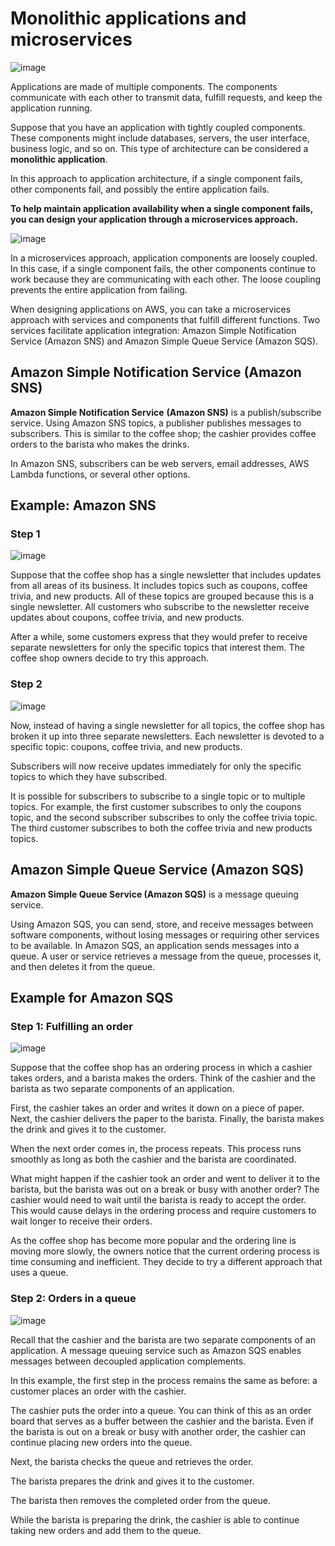 # Monolithic applications and microservices

![image](https://user-images.githubusercontent.com/42696800/137146756-ae7e8a1c-5c61-4308-8741-5975ddce3a1c.png)

Applications are made of multiple components. The components communicate with each other to transmit data, fulfill requests, and keep the application running.

Suppose that you have an application with tightly coupled components. These components might include databases, servers, the user interface, business logic, and so on. This type of architecture can be considered a **monolithic application**.

In this approach to application architecture, if a single component fails, other components fail, and possibly the entire application fails.

**To help maintain application availability when a single component fails, you can design your application through a microservices approach.**

![image](https://user-images.githubusercontent.com/42696800/137146870-e370619e-f7a3-4aa6-af15-10690bea4661.png)

In a microservices approach, application components are loosely coupled. In this case, if a single component fails, the other components continue to work because they are communicating with each other. The loose coupling prevents the entire application from failing.

When designing applications on AWS, you can take a microservices approach with services and components that fulfill different functions. Two services facilitate application integration: Amazon Simple Notification Service (Amazon SNS) and Amazon Simple Queue Service (Amazon SQS).

## Amazon Simple Notification Service (Amazon SNS)

**Amazon Simple Notification Service** **(Amazon SNS)** is a publish/subscribe service. Using Amazon SNS topics, a publisher publishes messages to subscribers. This is similar to the coffee shop; the cashier provides coffee orders to the barista who makes the drinks.

In Amazon SNS, subscribers can be web servers, email addresses, AWS Lambda functions, or several other options.

## Example: Amazon SNS

### Step 1

![image](https://user-images.githubusercontent.com/42696800/137149566-38a42cd3-580b-4f82-8e7b-025f773f3deb.png)

Suppose that the coffee shop has a single newsletter that includes updates from all areas of its business. It includes topics such as coupons, coffee trivia, and new products. All of these topics are grouped because this is a single newsletter. All customers who subscribe to the newsletter receive updates about coupons, coffee trivia, and new products.

After a while, some customers express that they would prefer to receive separate newsletters for only the specific topics that interest them. The coffee shop owners decide to try this approach.

### Step 2

![image](https://user-images.githubusercontent.com/42696800/137149719-cb3d0879-eb2a-4ad0-a536-da6085c9090b.png)

Now, instead of having a single newsletter for all topics, the coffee shop has broken it up into three separate newsletters. Each newsletter is devoted to a specific topic: coupons, coffee trivia, and new products.

Subscribers will now receive updates immediately for only the specific topics to which they have subscribed.

It is possible for subscribers to subscribe to a single topic or to multiple topics. For example, the first customer subscribes to only the coupons topic, and the second subscriber subscribes to only the coffee trivia topic. The third customer subscribes to both the coffee trivia and new products topics.

## Amazon Simple Queue Service (Amazon SQS)

**Amazon Simple Queue Service (Amazon SQS)** is a message queuing service.

Using Amazon SQS, you can send, store, and receive messages between software components, without losing messages or requiring other services to be available. In Amazon SQS, an application sends messages into a queue. A user or service retrieves a message from the queue, processes it, and then deletes it from the queue.

## Example for Amazon SQS

### Step 1: Fulfilling an order

![image](https://user-images.githubusercontent.com/42696800/137151125-f80c229b-ed94-4765-b31c-23a709e0ffaf.png)

Suppose that the coffee shop has an ordering process in which a cashier takes orders, and a barista makes the orders. Think of the cashier and the barista as two separate components of an application.

First, the cashier takes an order and writes it down on a piece of paper. Next, the cashier delivers the paper to the barista. Finally, the barista makes the drink and gives it to the customer.

When the next order comes in, the process repeats. This process runs smoothly as long as both the cashier and the barista are coordinated.

What might happen if the cashier took an order and went to deliver it to the barista, but the barista was out on a break or busy with another order? The cashier would need to wait until the barista is ready to accept the order. This would cause delays in the ordering process and require customers to wait longer to receive their orders.

As the coffee shop has become more popular and the ordering line is moving more slowly, the owners notice that the current ordering process is time consuming and inefficient. They decide to try a different approach that uses a queue.

### Step 2: Orders in a queue

![image](https://user-images.githubusercontent.com/42696800/137151205-567a5bc5-df5d-4c5e-a9bf-3e55e8cbc0c2.png)

Recall that the cashier and the barista are two separate components of an application. A message queuing service such as Amazon SQS enables messages between decoupled application complements.

In this example, the first step in the process remains the same as before: a customer places an order with the cashier.

The cashier puts the order into a queue. You can think of this as an order board that serves as a buffer between the cashier and the barista. Even if the barista is out on a break or busy with another order, the cashier can continue placing new orders into the queue.

Next, the barista checks the queue and retrieves the order.

The barista prepares the drink and gives it to the customer.

The barista then removes the completed order from the queue.

While the barista is preparing the drink, the cashier is able to continue taking new orders and add them to the queue.
